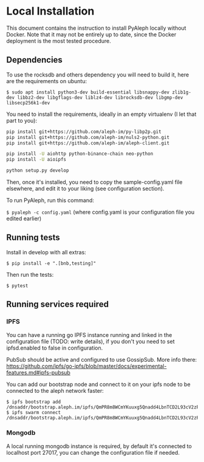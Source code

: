 
# Local Installation

This document contains the instruction to install PyAleph locally without Docker.
Note that it may not be entirely up to date, since the Docker deployment is the most tested procedure.


## Dependencies

To use the rocksdb and others dependency you will need to build it, here are the requirements on ubuntu:

`$ sudo apt install python3-dev build-essential libsnappy-dev zlib1g-dev libbz2-dev libgflags-dev liblz4-dev librocksdb-dev libgmp-dev libsecp256k1-dev`

You need to install the requirements, ideally in an empty virtualenv (I let
that part to you):

```bash
pip install git+https://github.com/aleph-im/py-libp2p.git
pip install git+https://github.com/aleph-im/nuls2-python.git
pip install git+https://github.com/aleph-im/aleph-client.git

pip install -U aiohttp python-binance-chain neo-python
pip install -U aioipfs

python setup.py develop
```

Then, once it's installed, you need to copy the sample-config.yaml file elsewhere,
and edit it to your liking (see configuration section).

To run PyAleph, run this command:

`$ pyaleph -c config.yaml` (where config.yaml is your configuration file you
edited earlier)


## Running tests

Install in develop with all extras:

`$ pip install -e ".[bnb,testing]"`

Then run the tests:

`$ pytest`



## Running services required

### IPFS

You can have a running go IPFS instance running and linked in the configuration file (TODO: write details), if you don't you need to set ipfsd.enabled to false in configuration.

PubSub should be active and configured to use GossipSub.
More info there: https://github.com/ipfs/go-ipfs/blob/master/docs/experimental-features.md#ipfs-pubsub

You can add our bootstrap node and connect to it on your ipfs node to be connected to the aleph network faster:

```
$ ipfs bootstrap add /dnsaddr/bootstrap.aleph.im/ipfs/QmPR8m8WCmYKuuxg5Qnadd4LbnTCD2L93cV2zPW5XGVHTG
$ ipfs swarm connect /dnsaddr/bootstrap.aleph.im/ipfs/QmPR8m8WCmYKuuxg5Qnadd4LbnTCD2L93cV2zPW5XGVHTG
```

### Mongodb

A local running mongodb instance is required, by default it's connected to localhost port 27017, you can change
the configuration file if needed.
